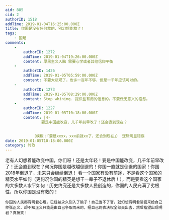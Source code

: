 ```yaml
---
aid: 885
cid: 2
authorID: 1518
addTime: 2019-01-04T16:25:00.000Z
title: 你国是没有任何救的，别幻想能救了！
tags:
    - 国是
comments:
    -
        authorID: 1272
        addTime: 2019-01-04T19:26:00.000Z
        content: 厚黑主义入脑 需要心学或者其他信仰平衡
    -
        authorID: 1426
        addTime: 2019-01-05T05:59:00.000Z
        content: 不要太悲观了，也许一百年不够，但是一千年应该可以的。
    -
        authorID: 1273
        addTime: 2019-01-05T08:29:00.000Z
        content: Stop whining. 提供些有用的信息的，不要做无意义的抱怨。
    -
        authorID: 1227
        addTime: 2019-01-05T10:18:00.000Z
        content: |4-
                要是中国能改变，几千年前早改了！还会直到现在？
                

            （模板：「要是xxxx，xxx前就xx了，还会到现在」） 逻辑明显错误
date: 2019-01-05T10:18:00.000Z
category: 时政
---
```


老有人幻想着能改变中国，你们呀！还是太年轻！要是中国能改变，几千年前早改了！还会直到现在？何况你国是越改越倒退的！你国一直就是倒退的国家！你国2018年倒退了，未来只会继续倒退！ 看一个国家有没有前途，不是看这个国家的精英水平如何（更何况你国的精英是想干一辈子不退休后！），而是要看这个国家的大多数人水平如何！历史终究还是大多数人民创造的，你国的人民充满了劣根性，所以你国是没有救的！

    你国的人民都有明君心理，已经被永久刻入了脑子！自己当不了官，就幻想有明君清官来给自己伸张正义，却不知正义只能是由自己争取而来的，把自己的表决权全部交出去，然后指望出现明君？真搞笑！
